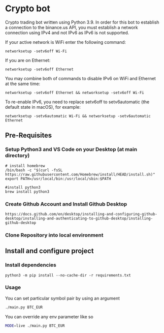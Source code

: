 # Crypto bot

Crypto trading bot written using Python 3.9. In order for this bot to establish a connection to the binance.us API, you must establish a network connection using IPv4 and not IPv6 as IPv6 is not supported. 

If your active network is WiFi enter the following command:
```
networksetup -setv6off Wi-Fi
```
If you are on Ethernet:
```
networksetup -setv6off Ethernet
```
You may combine both of commands to disable IPv6 on WiFi and Ethernet at the same time:
```
networksetup -setv6off Ethernet && networksetup -setv6off Wi-Fi
```
To re-enable IPv6, you need to replace setv6off to setv6automatic (the default state in macOS), for example:
```
networksetup -setv6automatic Wi-Fi && networksetup -setv6automatic Ethernet
```

## Pre-Requisites

### Setup Python3 and VS Code on your Desktop (at main directory)
```
# install homebrew
/bin/bash -c "$(curl -fsSL https://raw.githubusercontent.com/Homebrew/install/HEAD/install.sh)"
export PATH=/usr/local/bin:/usr/local/sbin:$PATH

#install python3
brew install python3

```
### Create Github Account and Install Github Desktop
```
https://docs.github.com/en/desktop/installing-and-configuring-github-desktop/installing-and-authenticating-to-github-desktop/installing-github-desktop
```
### Clone Repository into local environment

## Install and configure project

### Install dependencies

```For Mac OS
python3 -m pip install --no-cache-dir -r requirements.txt
```
### Usage

You can set particular symbol pair by using an argument
```bash
./main.py BTC_EUR
```

You can override any env parameter like so
```bash
MODE=live ./main.py BTC_EUR
```
